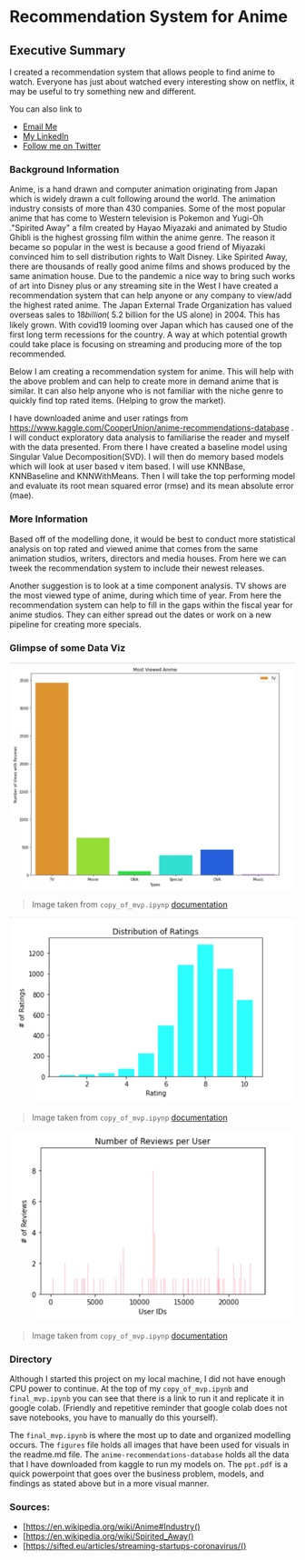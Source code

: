 
# Recommendation System for Anime

## Executive Summary 

I created a recommendation system that allows people to find anime to watch. 
Everyone has just about watched every interesting show on netflix, it may be useful to try something new and different.

You can also link to 
* [Email Me](anila.m.qureshi@gmail.com)
* [My LinkedIn](https://www.linkedin.com/in/aneela-qureshi-262aa670/)
* [Follow me on Twitter](https://twitter.com/aneeliabedelia)


### Background Information

Anime, is a hand drawn and computer animation originating from Japan which is widely drawn a cult following around the world. The animation industry consists of more than 430 companies. Some of the most popular anime that has come to Western television is Pokemon and Yugi-Oh ."Spirited Away" a film created by Hayao Miyazaki and animated by Studio Ghibli is the highest grossing film within the anime genre. The reason it became so popular in the west is because a good friend of Miyazaki convinced him to sell distribution rights to Walt Disney. Like Spirited Away, there are thousands of really good anime films and shows produced by the same animation house. Due to the pandemic a nice way to bring such works of art into Disney plus or any streaming site in the West I have created a recommendation system that can help anyone or any company to view/add the highest rated anime. The Japan External Trade Organization has valued overseas sales to  18𝑏𝑖𝑙𝑙𝑖𝑜𝑛( 5.2 billion for the US alone) in 2004. This has likely grown. With covid19 looming over Japan which has caused one of the first long term recessions for the country. A way at which potential growth could take place is focusing on streaming and producing more of the top recommended.

Below I am creating a recommendation system for anime. This will help with the above problem and can help to create more in demand anime that is similar. It can also help anyone who is not familiar with the niche genre to quickly find top rated items. (Helping to grow the market).

I have downloaded anime and user ratings from https://www.kaggle.com/CooperUnion/anime-recommendations-database . I will conduct exploratory data analysis to familiarise the reader and myself with the data presented. From there I have created a baseline model using Singular Value Decomposition(SVD). I will then do memory based models which will look at user based v item based. I will use KNNBase, KNNBaseline and KNNWithMeans. Then I will take the top performing model and evaluate its root mean squared error (rmse) and its mean absolute error (mae). 


### More Information

Based off of the modelling done, it would be best to conduct more statistical analysis on top rated and viewed anime that comes from the same animation studios, writers, directors and media houses. From here we can tweek the recommendation system to include their newest releases. 

Another suggestion is to look at a time component analysis. TV shows are the most viewed type of anime, during which time of year. From here the recommendation system can help to fill in the gaps within the fiscal year for anime studios. They can either spread out the dates or work on a new pipeline for creating more specials. 

### Glimpse of some Data Viz

![Distribution of anime types](figures/distributionoftypes.png)

> Image taken from `copy_of_mvp.ipynp` [documentation](https://github.com/anilaq/capstone/blob/master/Copy_of_mvp.ipynb)

![Distribution of user ratings](figures/distributionsofratings.png)
> Image taken from `copy_of_mvp.ipynp` [documentation](https://github.com/anilaq/capstone/blob/master/Copy_of_mvp.ipynb)

![Number of Reviews per User](figures/numofreviewsperuser.png)
> Image taken from `copy_of_mvp.ipynp` [documentation](https://github.com/anilaq/capstone/blob/master/Copy_of_mvp.ipynb)


### Directory

Although I started this project on my local machine, I did not have enough CPU power to continue. At the top of my `copy_of_mvp.ipynb` and `final_mvp.ipynb` you can see that there is a link to run it and replicate it in google colab. (Friendly and repetitive reminder that google colab does not save notebooks, you have to manually do this yourself). 

The `final_mvp.ipynb` is where the most up to date and organized modelling occurs. 
The `figures` file holds all images that have been used for visuals in the readme.md file. 
The `anime-recommendations-database` holds all the data that I have downloaded from kaggle to run my models on. 
The `ppt.pdf` is a quick powerpoint that goes over the business problem, models, and findings as stated above but in a more visual manner. 


### Sources: 
* [https://en.wikipedia.org/wiki/Anime#Industry()
* [https://en.wikipedia.org/wiki/Spirited_Away()
* [https://sifted.eu/articles/streaming-startups-coronavirus/()




